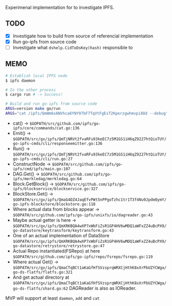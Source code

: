 Experimenal implementation for to investigate IPFS.

## TODO

* [x] Investigate how to build from source of referencial implementation
* [x] Run go-ipfs from source code
* [ ] Investigate what `dshelp.CidToDsKey(hash)` responsible to

## MEMO

```zsh
# Establish local IPFS node
$ ipfs daemon

# In the other process
$ cargo run # -> Success!

# Build and run go-ipfs from source code
ARGS=version make go/run
ARGS="cat /ipfs/QmWm6xANVhca6YNY97bF7TqVtFgEsT2Kperzgwhmvpi88d --debug" make go/run
```

* cat() -> `$GOPATH/src/github.com/ipfs/go-ipfs/core/commands/cat.go:136`
* Emit() -> `$GOPATH/src/gx/ipfs/QmTjNRVt2fvaRFu93keEC7z5M1GS1iH6qZ9227htQioTUY/go-ipfs-cmds/cli/responseemitter.go:136`
* Run() -> `$GOPATH/src/gx/ipfs/QmTjNRVt2fvaRFu93keEC7z5M1GS1iH6qZ9227htQioTUY/go-ipfs-cmds/cli/run.go:27`
* ConstructNode -> `$GOPATH/src/github.com/ipfs/go-ipfs/cmd/ipfs/main.go:107`
* DAG.Get() -> `$GOPATH/src/github.com/ipfs/go-ipfs/merkledag/merkledag.go:64`
* Block.GetBlock() -> `$GOPATH/src/github.com/ipfs/go-ipfs/blockservice/blockservice.go:327`
* BlockStore.Get() -> `$GOPATH/src/gx/ipfs/QmaG4DZ4JaqEfvPWt5nPPgoTzhc1tr1T3f4Nu9Jpdm8ymY/go-ipfs-blockstore/blockstore.go:118`
* Where actual data from blocks appear -> `$GOPATH/src/github.com/ipfs/go-ipfs/unixfs/io/dagreader.go:43`
* Maybe actual getter is here -> `$GOPATH/src/gx/ipfs/QmXRKBQA4wXP7xWbFiZsR1GP4HV6wMDQ1aWFxZZ4uBcPX9/go-datastore/keytransform/keytransform.go:43`
* One of an actual implementation of DataStore `$GOPATH/src/gx/ipfs/QmXRKBQA4wXP7xWbFiZsR1GP4HV6wMDQ1aWFxZZ4uBcPX9/go-datastore/retrystore/retrystore.go:47`
* Actual Repo instantiated(FSRepo) at here `$GOPATH/src/github.com/ipfs/go-ipfs/repo/fsrepo/fsrepo.go:119`
* Where actual Get() -> `$GOPATH/src/gx/ipfs/QmaCTqBCt1aKaGfHfSVzsprqWRXCjHthK8xXrPbUZYCWga/go-ds-flatfs/flatfs.go:321`
* And get actual directory at `$GOPATH/src/gx/ipfs/QmaCTqBCt1aKaGfHfSVzsprqWRXCjHthK8xXrPbUZYCWga/go-ds-flatfs/shard.go:62`
  DAGReader is also as IOReader.

MVP will support at least `daemon`, `add` and `cat`
